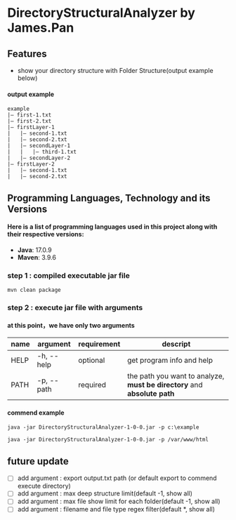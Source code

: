 # DirectoryStructuralAnalyzer by James.Pan
## Features
- show your directory structure with Folder Structure(output example below)


#### output example
```
example
|— first-1.txt
|— first-2.txt
|— firstLayer-1
|   |— second-1.txt
|   |— second-2.txt
|   |— secondLayer-1
|   |   |— third-1.txt
|   |— secondLayer-2
|— firstLayer-2
|   |— second-1.txt
|   |— second-2.txt
```

## Programming Languages, Technology and its Versions

#### Here is a list of programming languages used in this project along with their respective versions:

- **Java**: 17.0.9
- **Maven**: 3.9.6

### step 1 : compiled executable jar file
```mvn
mvn clean package
```

### step 2 : execute jar file with arguments
#### at this point，we have only two arguments
| name | argument  | requirement | descript                                                 |
|------|-----------|-------------|----------------------------------------------------------|
| HELP | -h, --help| optional    | get program info and help                                |
| PATH | -p, --path| required    | the path you want to analyze, **must be directory** and **absolute path** |

#### commend example
`java -jar DirectoryStructuralAnalyzer-1-0-0.jar -p c:\example`

`java -jar DirectoryStructuralAnalyzer-1-0-0.jar -p /var/www/html`

## future update
- [ ] add argument : export output.txt path (or default export to commend execute directory)
- [ ] add argument : max deep structure limit(default -1, show all)
- [ ] add argument : max file show limit for each folder(default -1, show all)
- [ ] add argument : filename and file type regex filter(default *, show all)
